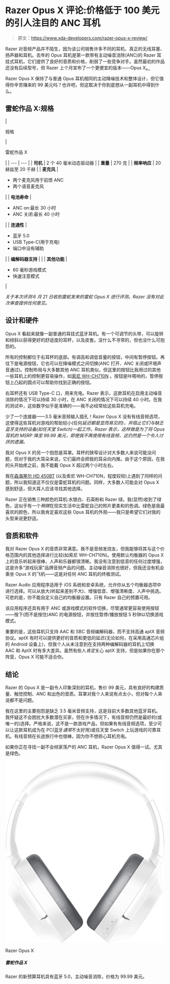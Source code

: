 # Razer Opus X 评论:价格低于 100 美元的引人注目的 ANC 耳机

> 原文：<https://www.xda-developers.com/razer-opus-x-review/>

Razer 对音频产品并不陌生，因为该公司销售许多不同的耳机、真正的无线耳塞、扬声器和耳机。去年的 Opus 耳机是第一款带有主动噪音消除(ANC)的 Razer 耳挂式耳机，它们提供了良好的音质和价格，削弱了一些竞争对手。虽然最初的作品还没有后续型号，但 Razer 上个月宣布了一个更便宜的版本——Opus X[。](https://www.xda-developers.com/razer-opus-x-headphones/)

Razer Opus X 保持了与普通 Opus 耳机相同的主动降噪技术和整体设计，但它值得你辛苦赚来的 99 美元吗？也许吧，但这取决于你到底想从一副耳机中得到什么。

## 雷蛇作品 X:规格

| 

规格

 | 

雷蛇作品 X

 |
| --- | --- |
| **司机** | 2 个 40 毫米动态驱动器 |
| **重量** | 270 克 |
| **频率响应** | 20 赫兹至 20 千赫 |
| **麦克风** | 

*   两个麦克风用于前馈 ANC
*   两个语音麦克风

 |
| **电池寿命** | 

*   ANC on:最长 30 小时
*   ANC 关闭:最长 40 小时

 |
| **连通性** | 

*   蓝牙 5.0
*   USB Type-C(用于充电)
*   端口中没有辅助

 |
| **编解码器支持** |  |
| **其他功能** | 

*   60 毫秒游戏模式
*   快速注意模式

 |

*关于本次评测:6 月 21 日收到雷蛇发来的雷蛇 Opus X 进行评测。Razer 没有对此次审查提供任何意见。*

## 设计和硬件

Opus X 看起来就像一副普通的耳挂式蓝牙耳机。有一个可调节的头带，可以旋转和倾斜以获得更好的舒适度的耳杯，以及皮套。没什么不寻常的，但也没什么可抱怨的。

所有的控制都位于右耳杯的底部。有调高和调低音量的按钮，中间有暂停按钮。再往下是电源按钮，它也可以在降噪模式之间切换(ANC 打开、ANC 关闭或环境声音通过)。控制布局与大多数其他 ANC 耳机类似，但这里的按钮比我用过的其他一些耳机上的控制更容易操作，如[索尼 WH-CH710N](https://www.amazon.com/Sony-Noise-Cancelling-Headphones-WHCH710N/dp/B085RNVJ3P?tag=xda-7upoqjd-20&ascsubtag=UUxdaUeUpU3496&asc_refurl=https%3A%2F%2Fwww.xda-developers.com%2Frazer-opus-x-review%2F&asc_campaign=Short-Term) 。按钮是咔嗒响的，暂停按钮上凸起的圆点可以帮助你找到正确的按钮。

右耳杯还有 USB Type-C 口，用来充电。Razer 表示，这款耳机在启用主动噪音消除的情况下可以持续 30 小时，在 ANC 关闭的情况下可以持续 40 小时。在我的测试中，这些数字似乎是准确的——我不必经常给这些耳机充电。

少了一个连接器——3.5 毫米音频输入插孔！Razer Opus X 没有有线音频选项，这使得这些耳机对游戏的帮助较小(任何*延迟都是显而易见的)，并阻止它们与缺乏蓝牙支持的设备(如任天堂 Switch)一起工作。Razer 表示，这样做是为了将 Opus 耳机的 MSRP 降至 99.99 美元，即使我不再使用有线音频，这仍然是一个令人讨厌的遗漏。*

我对 Opus X 的另一个抱怨是耳罩。耳杯的狭窄设计对大多数人来说可能没问题，但对于我的大耳朵来说，它们最终会把我的耳朵向内推。由于这个原因，在我的头开始疼之前，我不能戴 Opus X 超过两个小时左右。

我在[森海塞尔 HD 450BT](https://www.amazon.com/Sennheiser-HD-450BT-Bluetooth-Cancellation/dp/B083W7V3RG?tag=xda-7upoqjd-20&ascsubtag=UUxdaUeUpU3496&asc_refurl=https%3A%2F%2Fwww.xda-developers.com%2Frazer-opus-x-review%2F&asc_campaign=Short-Term) (以及索尼 WH-CH710N，程度较轻)上遇到了同样的问题，所以我知道这不仅仅是雷蛇耳机的问题。同样，大多数人可能会对 Opus X 感到舒适，但大耳人应该寻找其他选择。

Razer 正在销售三种颜色的耳机:水银白、石英粉和 Razer 绿。我(显然)收到了绿色，这似乎有一个*稍微*在现实生活中比雷蛇自己的照片更柔和的色调。绿色是我最喜欢的颜色，所以我肯定喜欢这些 Opus 耳机的外观——我只是希望它们对我的头型来说更舒适。

## 音质和软件

我对 Razer Opus X 的音质非常满意。我不是音频发烧友，但我能够将其与这个价格范围内的其他选择进行比较(如索尼 WH-CH710N)。使用默认均衡器的 Opus X 上的音乐听起来很棒，人声和乐器都很清晰。我没有注意到低音的任何过度增强，这是许多“游戏玩家”品牌音频产品的问题。主动噪音消除也很好，但我还没有机会乘坐 Opus X 的飞机——这是对任何 ANC 耳机的终极测试。

Razer Audio 应用程序适用于 iOS 系统和安卓系统，允许你从五个均衡器选项中进行选择。可以从放大(听起来差别不大)、增强低音、增强清晰度、人声中挑选。可悲的是，你不能自定义自己的均衡器设置。只有 Razer 自己的预置可用。

该应用程序还具有用于 ANC 或游戏模式的软件切换，尽管通常更容易使用按钮——按下(而不是按住)ANC 的电源按钮，并按住暂停/播放按钮 5 秒钟以切换游戏模式。

重要的是，这些耳机只支持 AAC 和 SBC 音频编解码器，而不支持高通 aptX 音频协议。aptX 有时可以提供更好的音质和更低的延迟(无论如何，在采用高通芯片组的 Android 设备上)，但我个人从未注意到在支持两种编解码器的耳机上切换 AAC 和 AptX 时有多大差异。虽然有些人*肯定*关心 aptX 支持，但是如果你在那个阵营，Opus X 可能不适合你。

## 结论

Razer 的 Opus X 是一副令人印象深刻的耳机，售价 99 美元，具有良好的构建质量、触觉控制、ANC 和出色的音质。耳罩对我个人来说有点太小，但对每个人来说都不是问题。

我在这里的主要抱怨是缺乏 3.5 毫米音频支持，这是目前大多数其他蓝牙耳机。我怀疑这不会困扰大多数潜在买家，但在许多情况下，有线音频仍然是最好的(或唯一的)选择。严格来说，这不是一款游戏产品，但如果有有线音频选项，至少可以让这款耳机成为在 PC(蓝牙*通常*不太好用)或任天堂 Switch 上玩游戏的可靠耳机。有线音频在长途旅行中也很棒，因为你不想担心耳机充电。

如果你正在寻找一副不会倾家荡产的 ANC 耳机，Razer Opus X 值得一试。尤其是绿色。

 <picture>![Razer's new budget headphones have Bluetooth 5.0, Active Noise Cancellation, and a price tag of $99.99.](img/50c8f506430437744fa9d197bd6b67e8.png)</picture> 

Razer Opus X

##### 雷蛇作品 X

Razer 的新预算耳机具有蓝牙 5.0，主动噪音消除，价格为 99.99 美元。
